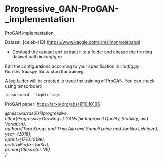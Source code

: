 # Progressive_GAN-ProGAN-_implementation
ProGAN implementation</br>

Dataset: [celeb-HQ] (https://www.kaggle.com/lamsimon/celebahq)</br>
- Dowload the dataset and extract it to a folder and change the training dataset path in <i>config.py</i></br>

Edit the configurations according to your specification in <i>config.py</i></br>
Run the *train.py* file to start the training

A log folder will be created to trace the training of ProGAN. You can check using tensorboard</br>

```
tensorboard --logdir logs
```

ProGAN paper: https://arxiv.org/abs/1710.10196 </br>

*@misc{karras2018progressive,</br>
      title={Progressive Growing of GANs for Improved Quality, Stability, and Variation}, </br>
      author={Tero Karras and Timo Aila and Samuli Laine and Jaakko Lehtinen},</br>
      year={2018},</br>
      eprint={1710.10196},</br>
      archivePrefix={arXiv},</br>
      primaryClass={cs.NE}</br>
}*</br>
